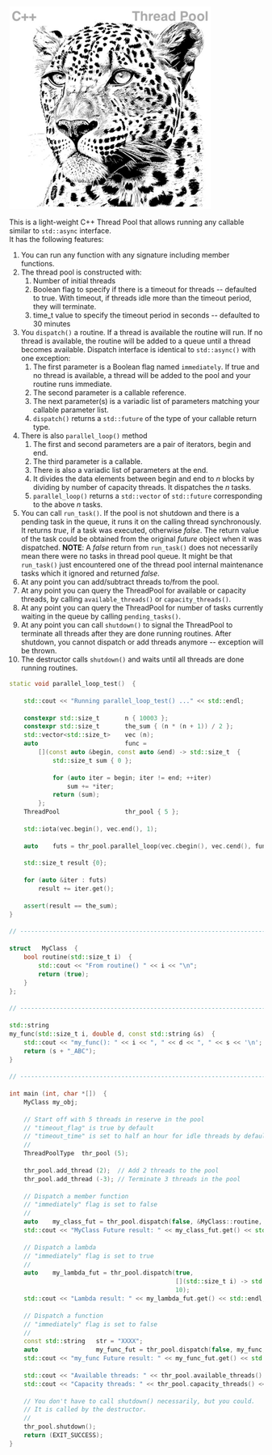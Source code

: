 <!--
Copyright (c) 2023-2028, Hossein Moein
All rights reserved.

Redistribution and use in source and binary forms, with or without
modification, are permitted provided that the following conditions are met:
* Redistributions of source code must retain the above copyright
notice, this list of conditions and the following disclaimer.
* Redistributions in binary form must reproduce the above copyright
notice, this list of conditions and the following disclaimer in the
documentation and/or other materials provided with the distribution.
* Neither the name of Hossein Moein and/or the ThreadPool nor the
names of its contributors may be used to endorse or promote products
derived from this software without specific prior written permission.

THIS SOFTWARE IS PROVIDED BY THE COPYRIGHT HOLDERS AND CONTRIBUTORS "AS IS" AND
ANY EXPRESS OR IMPLIED WARRANTIES, INCLUDING, BUT NOT LIMITED TO, THE IMPLIED
WARRANTIES OF MERCHANTABILITY AND FITNESS FOR A PARTICULAR PURPOSE ARE
DISCLAIMED. IN NO EVENT SHALL Hossein Moein BE LIABLE FOR ANY
DIRECT, INDIRECT, INCIDENTAL, SPECIAL, EXEMPLARY, OR CONSEQUENTIAL DAMAGES
(INCLUDING, BUT NOT LIMITED TO, PROCUREMENT OF SUBSTITUTE GOODS OR SERVICES;
LOSS OF USE, DATA, OR PROFITS; OR BUSINESS INTERRUPTION) HOWEVER CAUSED AND
ON ANY THEORY OF LIABILITY, WHETHER IN CONTRACT, STRICT LIABILITY, OR TORT
(INCLUDING NEGLIGENCE OR OTHERWISE) ARISING IN ANY WAY OUT OF THE USE OF THIS
SOFTWARE, EVEN IF ADVISED OF THE POSSIBILITY OF SUCH DAMAGE.
-->
<img src="docs/Leopard.jpg" alt="ThreadPool Leopard" width="400" longdesc="https://htmlpreview.github.io/?https://github.com/hosseinmoein/ThreadPool/blob/master/README.md"/>

This is a light-weight C++ Thread Pool that allows running any callable similar to `std::async` interface.<BR>
It has the following features:<BR>
1. You can run any function with any signature including member functions.
2. The thread pool is constructed with:
   1. Number of initial threads
   2. Boolean flag to specify if there is a timeout for threads -- defaulted to true. With timeout, if threads idle more than the timeout period, they will terminate.
   3. time_t value to specify the timeout period in seconds -- defaulted to 30 minutes
3. You `dispatch()` a routine. If a thread is available the routine will run. If no thread is available, the routine will be added to a queue until a thread becomes available. Dispatch interface is identical to `std::async()` with one exception:
   1. The first parameter is a Boolean flag named `immediately`. If true and no thread is available, a thread will be added to the pool and your routine runs immediate.
   2. The second parameter is a callable reference.
   3. The next parameter(s) is a variadic list of parameters matching your callable parameter list.
   4. `dispatch()` returns a `std::future` of the type of your callable return type.
4. There is also `parallel_loop()` method
   1. The first and second parameters are a pair of iterators, begin and end.
   2. The third parameter is a callable.
   3. There is also a variadic list of parameters at the end.
   4. It divides the data elements between begin and end to _n_ blocks by dividing by number of capacity threads. It dispatches the _n_ tasks.
   5. `parallel_loop()` returns a `std::vector` of `std::future` corresponding to the above _n_ tasks.
5. You can call `run_task()`. If the pool is not shutdown and there is a pending task in the queue, it runs it on the calling thread synchronously. It returns _true_, if a task was executed, otherwise _false_. The return value of the task could be obtained from the original _future_ object when it was dispatched. **NOTE**: A _false_ return from `run_task()` does not necessarily mean there were no tasks in thread pool queue. It might be that `run_task()` just encountered one of the thread pool internal maintenance tasks which it ignored and returned _false_.
6. At any point you can add/subtract threads to/from the pool.
7. At any point you can query the ThreadPool for available or capacity threads, by calling `available_threads()` or `capacity_threads()`.
8. At any point you can query the ThreadPool for number of tasks currently waiting in the queue by calling `pending_tasks()`.
9. At any point you can call `shutdown()` to signal the ThreadPool to terminate all threads after they are done running routines. After shutdown, you cannot dispatch or add threads anymore -- exception will be thrown.
10. The destructor calls `shutdown()` and waits until all threads are done running routines.

```cpp
static void parallel_loop_test()  {

    std::cout << "Running parallel_loop_test() ..." << std::endl;

    constexpr std::size_t       n { 10003 };
    constexpr std::size_t       the_sum { (n * (n + 1)) / 2 };
    std::vector<std::size_t>    vec (n);
    auto                        func =
        [](const auto &begin, const auto &end) -> std::size_t  {
            std::size_t sum { 0 };

            for (auto iter = begin; iter != end; ++iter)
                sum += *iter;
            return (sum);
        };
    ThreadPool                  thr_pool { 5 };

    std::iota(vec.begin(), vec.end(), 1);

    auto    futs = thr_pool.parallel_loop(vec.cbegin(), vec.cend(), func);

    std::size_t result {0};

    for (auto &iter : futs)
        result += iter.get();

    assert(result == the_sum);
}

// ----------------------------------------------------------------------------

struct   MyClass  {
    bool routine(std::size_t i)  {
        std::cout << "From routine() " << i << "\n";
        return (true);
    }
};

// ----------------------------------------------------------------------------

std::string
my_func(std::size_t i, double d, const std::string &s)  {
    std::cout << "my_func(): " << i << ", " << d << ", " << s << '\n';
    return (s + "_ABC");
}

// ----------------------------------------------------------------------------

int main (int, char *[])  {
    MyClass my_obj;

    // Start off with 5 threads in reserve in the pool
    // "timeout_flag" is true by default
    // "timeout_time" is set to half an hour for idle threads by default
    //
    ThreadPoolType  thr_pool (5);

    thr_pool.add_thread (2);  // Add 2 threads to the pool
    thr_pool.add_thread (-3); // Terminate 3 threads in the pool

    // Dispatch a member function
    // "immediately" flag is set to false
    //
    auto    my_class_fut = thr_pool.dispatch(false, &MyClass::routine, &my_obj, 5555);
    std::cout << "MyClass Future result: " << my_class_fut.get() << std::endl;

    // Dispatch a lambda
    // "immediately" flag is set to true
    //
    auto    my_lambda_fut = thr_pool.dispatch(true,
                                              [](std::size_t i) -> std::size_t { return (i * i); },
                                              10);
    std::cout << "Lambda result: " << my_lambda_fut.get() << std::endl;

    // Dispatch a function
    // "immediately" flag is set to false
    //
    const std::string   str = "XXXX";
    auto                my_func_fut = thr_pool.dispatch(false, my_func, 5555, 0.555, std::cref(str));
    std::cout << "my_func Future result: " << my_func_fut.get() << std::endl;

    std::cout << "Available threads: " << thr_pool.available_threads() << std::endl;
    std::cout << "Capacity threads: " << thr_pool.capacity_threads() << std::endl;

    // You don't have to call shutdown() necessarily, but you could.
    // It is called by the destructor.
    //
    thr_pool.shutdown();
    return (EXIT_SUCCESS);
}
```
